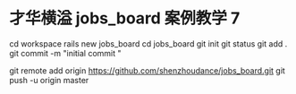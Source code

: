 # 才华横溢 jobs_board 案例教学 7

cd workspace
rails new jobs_board
cd jobs_board
git init
git status
git add .
git commit -m "initial commit "

git remote add origin https://github.com/shenzhoudance/jobs_board.git
git push -u origin master
